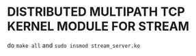 # DISTRIBUTED MULTIPATH TCP KERNEL MODULE FOR STREAM



do `make all` and `sudo insmod stream_server.ko`
